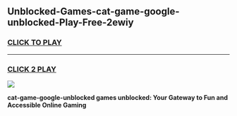 
## Unblocked-Games-cat-game-google-unblocked-Play-Free-2ewiy
<h3>
<a href="https://premium76.site?title=cat-game-google-unblocked&ref=15A">CLICK TO PLAY</a></h3>
<hr>

<h3>
<a href="https://premium76.site?title=cat-game-google-unblocked&ref=15A">CLICK 2 PLAY</a>
  
</h3>

<a href="https://premium76.site?title=cat-game-google-unblocked&ref=15A"><img src="https://clearcache.store/games.png"></a>


**cat-game-google-unblocked games unblocked: Your Gateway to Fun and Accessible Online Gaming**
